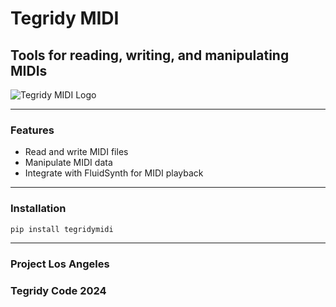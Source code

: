 # Tegridy MIDI

## Tools for reading, writing, and manipulating MIDIs

![Tegridy MIDI Logo](https://github.com/user-attachments/assets/6b1f98e1-255c-4e76-ba24-46f37ad36b46)

***

### Features

- Read and write MIDI files
- Manipulate MIDI data
- Integrate with FluidSynth for MIDI playback

***

### Installation

```sh
pip install tegridymidi
```

***

### Project Los Angeles
### Tegridy Code 2024
